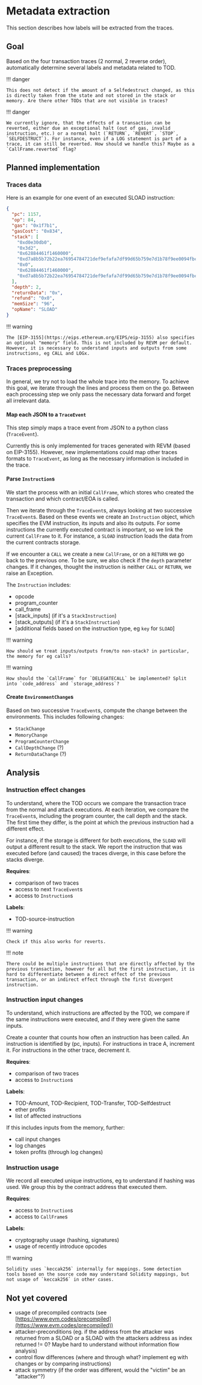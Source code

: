 # Metadata extraction

This section describes how labels will be extracted from the traces.

## Goal

Based on the four transaction traces (2 normal, 2 reverse order), automatically determine several labels and metadata related to TOD.

!!! danger

    This does not detect if the amount of a Selfedestruct changed, as this is directly taken from the state and not stored in the stack or memory. Are there other TODs that are not visible in traces?

!!! danger

    We currently ignore, that the effects of a transaction can be reverted, either due an exceptional halt (out of gas, invalid instruction, etc.) or a normal halt (`RETURN`, `REVERT`, `STOP`, `SELFDESTRUCT`). For instance, even if a LOG statement is part of a trace, it can still be reverted. How should we handle this? Maybe as a `CallFrame.reverted` flag?

## Planned implementation

### Traces data

Here is an example for one event of an executed SLOAD instruction:

```json
{
  "pc": 1157,
  "op": 84,
  "gas": "0x1f7b1",
  "gasCost": "0x834",
  "stack": [
    "0xd0e30db0",
    "0x3d2",
    "0x62884461f1460000",
    "0xd7a8b5b72b22ea76954784721def9efafa7df99d65b759e7d1b78f9ee0094fbc",
    "0x0",
    "0x62884461f1460000",
    "0xd7a8b5b72b22ea76954784721def9efafa7df99d65b759e7d1b78f9ee0094fbc"
  ],
  "depth": 2,
  "returnData": "0x",
  "refund": "0x0",
  "memSize": "96",
  "opName": "SLOAD"
}
```

!!! warning

    The [EIP-3155](https://eips.ethereum.org/EIPS/eip-3155) also specifies an optional "memory" field. This is not included by REVM per default. However, it is necessary to understand inputs and outputs from some instructions, eg CALL and LOGx.

### Traces preprocessing

In general, we try not to load the whole trace into the memory. To achieve this goal, we iterate through the lines and process them on the go. Between each processing step we only pass the necessary data forward and forget all irrelevant data.

#### Map each JSON to a `TraceEvent`

This step simply maps a trace event from JSON to a python class (`TraceEvent`).

Currently this is only implemented for traces generated with REVM (based on EIP-3155). However, new implementations could map other traces formats to `TraceEvent`, as long as the necessary information is included in the trace.

#### Parse `Instruction`s

We start the process with an initial `CallFrame`, which stores who created the transaction and which contract/EOA is called.

Then we iterate through the `TraceEvent`s, always looking at two successive `TraceEvent`s. Based on these events we create an `Instruction` object, which specifies the EVM instruction, its inputs and also its outputs. For some instructions the currently executed contract is important, so we link the current `CallFrame` to it. For instance, a `SLOAD` instruction loads the data from the current contracts storage.

If we encounter a `CALL` we create a new `CallFrame`, or on a `RETURN` we go back to the previous one. To be sure, we also check if the `depth` parameter changes. If it changes, thought the instruction is neither `CALL` or `RETURN`, we raise an Exception.

The `Instruction` includes:

- opcode
- program_counter
- call_frame
- [stack_inputs] (if it's a `StackInstruction`)
- [stack_outputs] (if it's a `StackInstruction`)
- [additional fields based on the instruction type, eg `key` for `SLOAD`]

!!! warning

    How should we treat inputs/outputs from/to non-stack? in particular, the memory for eg calls?

!!! warning

    How should the `CallFrame` for `DELEGATECALL` be implemented? Split into `code_address` and `storage_address`?

#### Create `EnvironmentChange`s

Based on two successive `TraceEvent`s, compute the change between the environments. This includes following changes:

- `StackChange`
- `MemoryChange`
- `ProgramCounterChange`
- `CallDepthChange` (?)
- `ReturnDataChange` (?)

## Analysis

### Instruction effect changes

To understand, where the TOD occurs we compare the transaction trace from the normal and attack executions. At each iteration, we compare the `TraceEvent`s, including the program counter, the call depth and the stack. The first time they differ, is the point at which the previous instruction had a different effect.

For instance, if the storage is different for both executions, the `SLOAD` will output a different result to the stack. We report the instruction that was executed before (and caused) the traces diverge, in this case before the stacks diverge.

**Requires**:

- comparison of two traces
- access to next `TraceEvent`s
- access to `Instruction`s

**Labels**:

- TOD-source-instruction

!!! warning

    Check if this also works for reverts.

!!! note

    There could be multiple instructions that are directly affected by the previous transaction, however for all but the first instruction, it is hard to differentiate between a direct effect of the previous transaction, or an indirect effect through the first divergent instruction.

### Instruction input changes

To understand, which instructions are affected by the TOD, we compare if the same instructions were executed, and if they were given the same inputs.

Create a counter that counts how often an instruction has been called. An instruction is identified by (pc, inputs). For instructions in trace A, increment it. For instructions in the other trace, decrement it.

**Requires**:

- comparison of two traces
- access to `Instruction`s

**Labels**:

- TOD-Amount, TOD-Recipient, TOD-Transfer, TOD-Selfdestruct
- ether profits
- list of affected instructions

If this includes inputs from the memory, further:

- call input changes
- log changes
- token profits (through log changes)

### Instruction usage

We record all executed unique instructions, eg to understand if hashing was used. We group this by the contract address that executed them.

**Requires**:

- access to `Instruction`s
- access to `CallFrame`s

**Labels**:

- cryptography usage (hashing, signatures)
- usage of recently introduce opcodes

!!! warning

    Solidity uses `keccak256` internally for mappings. Some detection tools based on the source code may understand Solidity mappings, but not usage of `keccak256` in other cases.

## Not yet covered

- usage of precompiled contracts (see [https://www.evm.codes/precompiled](https://www.evm.codes/precompiled))
- attacker-preconditions (eg. if the address from the attacker was returned from a SLOAD or a SLOAD with the attackers address as index returned != 0? Maybe hard to understand without information flow analysis)
- control flow differences (where and through what? implement eg with changes or by comparing instructions)
- attack symmetry (if the order was different, would the "victim" be an "attacker"?)
